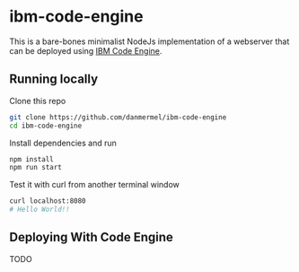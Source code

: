 # ibm-code-engine

This is a bare-bones minimalist NodeJs implementation of a webserver that can be deployed using [IBM Code Engine](https://cloud.ibm.com/docs/codeengine).

## Running locally

Clone this repo

```sh
git clone https://github.com/danmermel/ibm-code-engine
cd ibm-code-engine
``` 

Install dependencies and run

```sh
npm install
npm run start
```

Test it with curl from another terminal window

```sh
curl localhost:8080
# Hello World!!
```

## Deploying With Code Engine
TODO


